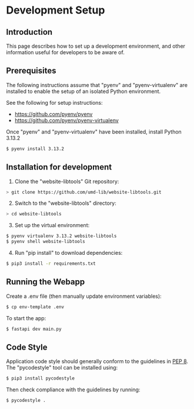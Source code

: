 # Development Setup

## Introduction

This page describes how to set up a development environment, and other
information useful for developers to be aware of.

## Prerequisites

The following instructions assume that "pyenv" and "pyenv-virtualenv" are
installed to enable the setup of an isolated Python environment.

See the following for setup instructions:

* <https://github.com/pyenv/pyenv>
* <https://github.com/pyenv/pyenv-virtualenv>

Once "pyenv" and "pyenv-virtualenv" have been installed, install Python 3.13.2

```bash
$ pyenv install 3.13.2
```

## Installation for development

1) Clone the "website-libtools" Git repository:

```bash
> git clone https://github.com/umd-lib/website-libtools.git
```

2) Switch to the "website-libtools" directory:

```bash
> cd website-libtools
```

3) Set up the virtual environment:

```bash
$ pyenv virtualenv 3.13.2 website-libtools
$ pyenv shell website-libtools
```

4) Run "pip install" to download dependencies:

```bash
$ pip3 install -r requirements.txt
```

## Running the Webapp

Create a .env file (then manually update environment variables):

```bash
$ cp env-template .env
```

To start the app:

```bash
$ fastapi dev main.py 
```

## Code Style

Application code style should generally conform to the guidelines in
[PEP 8](https://www.python.org/dev/peps/pep-0008/). The "pycodestyle" tool
can be installed using:

```bash
$ pip3 install pycodestyle
```

Then check compliance with the guidelines by running:

```bash
$ pycodestyle .
```
